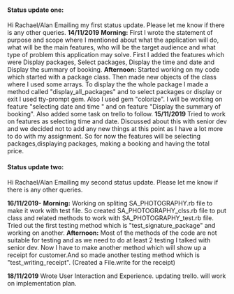 

#### Status update one:
Hi Rachael/Alan
Emailing my first status update. Please let me know if there is any other queries.
**14/11/2019**
**Morning:**
First I wrote the statement of purpose and scope where I mentioned about what the application will do, what will be the main features, who will be the target audience and what type of problem this application may solve.
First I added the features which were Display packages, Select packages, Display the time and date and Display the summary of booking.
**Afternoon:**
Started working on my code which started with a package class. Then made new objects of the class where I used some arrays. To display the the whole package I made a method called "display_all_packages" and to select packages  or display or exit I used tty-prompt gem. Also I used gem "colorize".
I will be working on feature "selecting date and time " and on feature "Display the summary of booking".
Also added some task on trello to follow.
**15/11/2019** 
Tried to work on features as selecting time and date. Discussed about this with senior dev and we decided not to add any new things at this point as I have a lot more to do with my assignment. So for now the features will be selecting packages,displaying packages, making a booking and having the total price.



#### Status update two:
Hi Rachael/Alan
Emailing my second status update. Please let me know if there is any other queries.

**16/11/2019-** 
**Morning:**
Working on spliting SA_PHOTOGRAPHY.rb file to make it work with test file. So created SA_PHOTOGRAPHY_clss.rb file to put class and related methods to work with SA_PHOTOGRAPHY_test.rb file.
Tried out the first testing method which is "test_signature_package" and working on another.
**Afternoon:**
Most of the methods of the code are not suitable for testing and as we need to do at least 2 testing I talked with senior dev.
Now I have to make another method which will show up a receipt for customer.And so made another testing method which is "test_writing_receipt". (Created a File.write for the receipt)

**18/11/2019**
Wrote User Interaction and Experience. updating trello. will work on implementation plan. 


